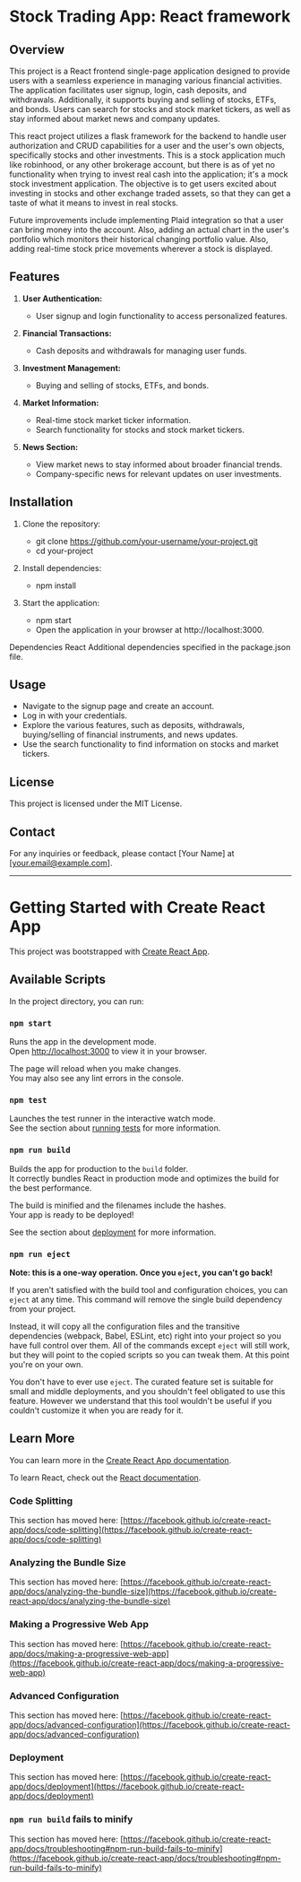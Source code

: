 # Stock Trading App: React framework

## Overview

This project is a React frontend single-page application designed to provide users with a seamless experience in managing various financial activities. The application facilitates user signup, login, cash deposits, and withdrawals. Additionally, it supports buying and selling of stocks, ETFs, and bonds. Users can search for stocks and stock market tickers, as well as stay informed about market news and company updates.

This react project utilizes a flask framework for the backend to handle user authorization and CRUD capabilities for a user and the user's own objects, specifically stocks and other investments. This is a stock application much like robinhood, or any other brokerage account, but there is as of yet no functionality when trying to invest real cash into the application; it's a mock stock investment application. The objective is to get users excited about investing in stocks and other exchange traded assets, so that they can get a taste of what it means to invest in real stocks. 

Future improvements include implementing Plaid integration so that a user can bring money into the account. Also, adding an actual chart in the user's portfolio which monitors their historical changing portfolio value. Also, adding real-time stock price movements wherever a stock is displayed. 


## Features

1. **User Authentication:**
   - User signup and login functionality to access personalized features.

2. **Financial Transactions:**
   - Cash deposits and withdrawals for managing user funds.

3. **Investment Management:**
   - Buying and selling of stocks, ETFs, and bonds.

4. **Market Information:**
   - Real-time stock market ticker information.
   - Search functionality for stocks and stock market tickers.

5. **News Section:**
   - View market news to stay informed about broader financial trends.
   - Company-specific news for relevant updates on user investments.

## Installation

1. Clone the repository:
   - git clone https://github.com/your-username/your-project.git
   - cd your-project

2. Install dependencies:
   - npm install

3. Start the application:
   - npm start
   - Open the application in your browser at http://localhost:3000.

Dependencies
React
Additional dependencies specified in the package.json file.

## Usage

   - Navigate to the signup page and create an account.
   - Log in with your credentials.
   - Explore the various features, such as deposits, withdrawals, buying/selling of financial instruments, and news updates.
   - Use the search functionality to find information on stocks and market tickers.

## License
This project is licensed under the MIT License.

## Contact
For any inquiries or feedback, please contact [Your Name] at [your.email@example.com].


-----------------------


# Getting Started with Create React App

This project was bootstrapped with [Create React App](https://github.com/facebook/create-react-app).

## Available Scripts

In the project directory, you can run:

### `npm start`

Runs the app in the development mode.\
Open [http://localhost:3000](http://localhost:3000) to view it in your browser.

The page will reload when you make changes.\
You may also see any lint errors in the console.

### `npm test`

Launches the test runner in the interactive watch mode.\
See the section about [running tests](https://facebook.github.io/create-react-app/docs/running-tests) for more information.

### `npm run build`

Builds the app for production to the `build` folder.\
It correctly bundles React in production mode and optimizes the build for the best performance.

The build is minified and the filenames include the hashes.\
Your app is ready to be deployed!

See the section about [deployment](https://facebook.github.io/create-react-app/docs/deployment) for more information.

### `npm run eject`

**Note: this is a one-way operation. Once you `eject`, you can't go back!**

If you aren't satisfied with the build tool and configuration choices, you can `eject` at any time. This command will remove the single build dependency from your project.

Instead, it will copy all the configuration files and the transitive dependencies (webpack, Babel, ESLint, etc) right into your project so you have full control over them. All of the commands except `eject` will still work, but they will point to the copied scripts so you can tweak them. At this point you're on your own.

You don't have to ever use `eject`. The curated feature set is suitable for small and middle deployments, and you shouldn't feel obligated to use this feature. However we understand that this tool wouldn't be useful if you couldn't customize it when you are ready for it.

## Learn More

You can learn more in the [Create React App documentation](https://facebook.github.io/create-react-app/docs/getting-started).

To learn React, check out the [React documentation](https://reactjs.org/).

### Code Splitting

This section has moved here: [https://facebook.github.io/create-react-app/docs/code-splitting](https://facebook.github.io/create-react-app/docs/code-splitting)

### Analyzing the Bundle Size

This section has moved here: [https://facebook.github.io/create-react-app/docs/analyzing-the-bundle-size](https://facebook.github.io/create-react-app/docs/analyzing-the-bundle-size)

### Making a Progressive Web App

This section has moved here: [https://facebook.github.io/create-react-app/docs/making-a-progressive-web-app](https://facebook.github.io/create-react-app/docs/making-a-progressive-web-app)

### Advanced Configuration

This section has moved here: [https://facebook.github.io/create-react-app/docs/advanced-configuration](https://facebook.github.io/create-react-app/docs/advanced-configuration)

### Deployment

This section has moved here: [https://facebook.github.io/create-react-app/docs/deployment](https://facebook.github.io/create-react-app/docs/deployment)

### `npm run build` fails to minify

This section has moved here: [https://facebook.github.io/create-react-app/docs/troubleshooting#npm-run-build-fails-to-minify](https://facebook.github.io/create-react-app/docs/troubleshooting#npm-run-build-fails-to-minify)
